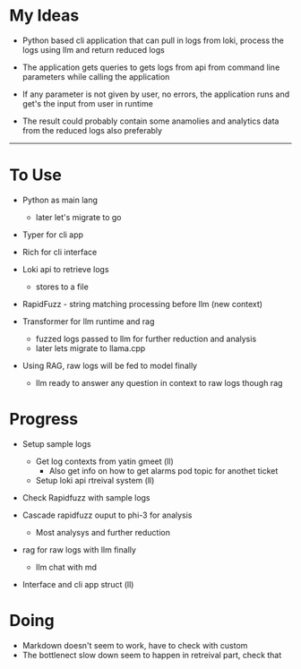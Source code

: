 # My Ideas

- Python based cli application that can pull in logs from loki, process the logs using llm and return reduced logs

- The application gets queries to gets logs from api from command line parameters while calling the application

- If any parameter is not given by user, no errors, the application runs and get's the input from user in runtime

- The result could probably contain some anamolies and analytics data from the reduced logs also preferably

---

# To Use

- Python as main lang
    - later let's migrate to go

- Typer for cli app

- Rich for cli interface

- Loki api to retrieve logs
    - stores to a file

- RapidFuzz - string matching processing before llm (new context)

- Transformer for llm runtime and rag
    - fuzzed logs passed to llm for further reduction and analysis
    - later lets migrate to llama.cpp

- Using RAG, raw logs will be fed to model finally
    - llm ready to answer any question in context to raw logs though rag


# Progress

- Setup sample logs
    - Get log contexts from yatin gmeet (ll)
        - Also get info on how to get alarms pod topic for anothet ticket
    - Setup loki api rtreival system (ll)

- Check Rapidfuzz with sample logs

- Cascade rapidfuzz ouput to phi-3 for analysis
    - Most analysys and further reduction

- rag for raw logs with llm finally
    - llm chat with md

- Interface and cli app struct (ll)


# Doing

- Markdown doesn't seem to work, have to check with custom
- The bottlenect slow down seem to happen in retreival part, check that